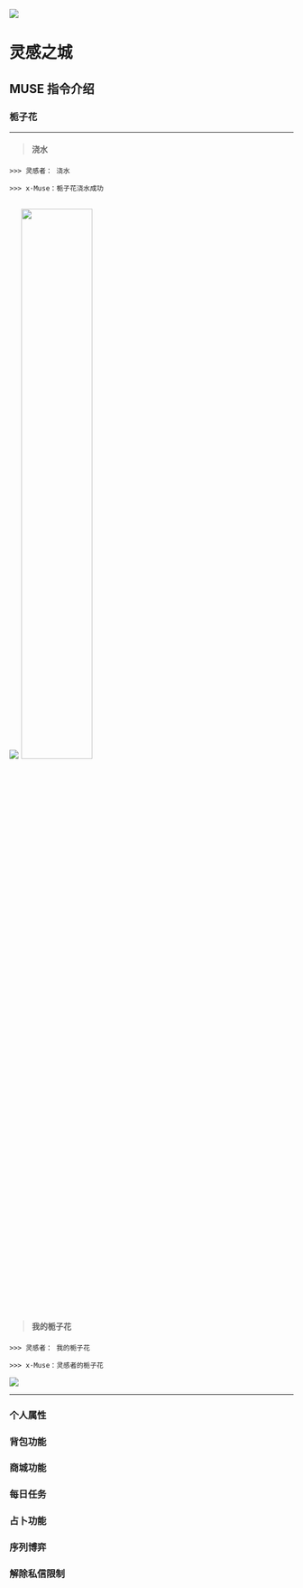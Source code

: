 ![](https://pic1.imgdb.cn/item/6443ee420d2dde57777ca5c6.jpg)
# 灵感之城

## MUSE 指令介绍

### 栀子花
---
> #### 浇水

```MUSE
>>> 灵感者： 浇水

>>> x·Muse：栀子花浇水成功
```  
![](https://pic1.imgdb.cn/item/644411000d2dde5777acc413.jpg)
<img decoding="async" src="https://pic1.imgdb.cn/item/644411000d2dde5777acc413.jpg" width="50%">
---

> #### 我的栀子花

```MUSE
>>> 灵感者： 我的栀子花

>>> x·Muse：灵感者的栀子花
```  
![](https://pic1.imgdb.cn/item/64440ee40d2dde5777aabd15.jpg)

---

### 个人属性

### 背包功能

### 商城功能

### 每日任务

### 占卜功能

### 序列博弈

### 解除私信限制

